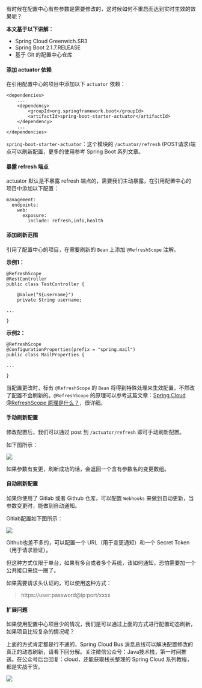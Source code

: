 有时候在配置中心有些参数是需要修改的，这时候如何不重启而达到实时生效的效果呢？

**本文基于以下讲解：**

- Spring Cloud Greenwich.SR3
- Spring Boot 2.1.7.RELEASE
- 基于 Git 的配置中心仓库

#### 添加 actuator 依赖

在引用配置中心的项目中添加以下 `actuator` 依赖：

```
<dependencies>
    ...
	<dependency>
		<groupId>org.springframework.boot</groupId>
		<artifactId>spring-boot-starter-actuator</artifactId>
	</dependency>	
	...
</dependencies>
```

`spring-boot-starter-actuator`：这个模块的 `/actuator/refresh` (POST请求)端点可以刷新配置，更多的使用参考 Spring Boot 系列文章。

#### 暴露 refresh 端点

actuator 默认是不暴露 refresh 端点的，需要我们主动暴露，在引用配置中心的项目中添加以下配置：

```
management:
  endpoints:
    web:
      exposure:
        include: refresh,info,health
```

#### 添加刷新范围

引用了配置中心的项目，在需要刷新的 `Bean` 上添加 `@RefreshScope` 注解。

**示例1：**

```
@RefreshScope
@RestController
public class TestController {

	@Value("${username}")
	private String username;
	
...

}
```

**示例2：**

```
@RefreshScope
@ConfigurationProperties(prefix = "spring.mail")
public class MailProperties {

...

}
```

当配置更改时，标有 `@RefreshScope` 的 `Bean` 将得到特殊处理来生效配置，不然改了配置不会刷新的。`@RefreshScope` 的原理可以参考这篇文章：[Spring Cloud @RefreshScope 原理是什么？](https://mp.weixin.qq.com/s/DcnNLTkPA8j4zpk4Dkq4fQ)，很详细。

#### 手动刷新配置

修改配置后，我们可以通过 post 到 `/actuator/refresh` 即可手动刷新配置。

如下图所示：

![](http://img.javastack.cn/20191209171607.png)

如果参数有变更，刷新成功的话，会返回一个含有参数名的变更数组。

#### 自动刷新配置

如果你使用了 Gitlab 或者 Github 仓库，可以配置 `Webhooks` 来做到自动更新，当参数变更时，能做到自动通知。

Gitlab配置如下图所示：

![](http://img.javastack.cn/20191209165252.png)

Github也差不多的，可以配置一个 URL（用于变更通知）和一个 Secret Token（用于请求验证）。

但这种方式仅限于单台，如果有多台或者多个系统，该如何通知，恐怕需要加一个公共接口来绕一圈了。

如果需要请求头认证的，可以使用这种方式：

> https://user:password@ip:port/xxxx

#### 扩展问题

如果使用配置中心项目少的情况，我们是可以通过上面的方式进行配置动态刷新，如果项目比较复杂的情况呢？

上面的方式肯定都是行不通的，Spring Cloud Bus 消息总线可以解决配置修改的真正的动态刷新，请看下回分解。关注微信公众号：Java技术栈，第一时间推送。在公众号后台回复：cloud，还能获取栈长整理的 Spring Cloud 系列教程，都是实战干货。

![](http://img.javastack.cn/wx_search_javastack.png)



